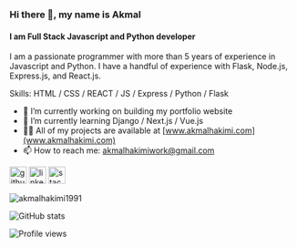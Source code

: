 ### Hi there 👋, my name is Akmal
#### I am Full Stack Javascript and Python developer
I am a passionate programmer with more than 5 years of experience in Javascript and Python. I have a handful of experience with Flask, Node.js, Express.js, and React.js.

Skills: HTML / CSS / REACT / JS / Express / Python / Flask

- 🔭 I’m currently working on building my portfolio website 
- 🌱 I’m currently learning Django / Next.js / Vue.js  
- 👨‍💻 All of my projects are available at [www.akmalhakimi.com](www.akmalhakimi.com)  
- 📫 How to reach me: akmalhakimiwork@gmail.com 


[<img src='https://cdn.jsdelivr.net/npm/simple-icons@3.0.1/icons/github.svg' alt='github' height='30'>](https://github.com/akmalhakimi1991)  [<img src='https://cdn.jsdelivr.net/npm/simple-icons@3.0.1/icons/linkedin.svg' alt='linkedin' height='30'>](https://www.linkedin.com/in/akmalhakimi1991/)  [<img src='https://cdn.jsdelivr.net/npm/simple-icons@3.0.1/icons/stackoverflow.svg' alt='stackoverflow' height='30'>](https://stackoverflow.com/users/akmalhakimi1991)  

<img align="center" src="https://github-readme-stats.vercel.app/api/top-langs/?username=akmalhakimi1991&layout=compact&hide=html" alt="akmalhakimi1991" />

![GitHub stats](https://github-readme-stats.vercel.app/api?username=akmalhakimi1991&show_icons=true)  

![Profile views](https://gpvc.arturio.dev/akmalhakimi1991)  
